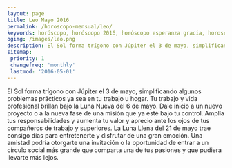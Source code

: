 ```yaml
---
layout: page
title: Leo Mayo 2016 
permalink: /horoscopo-mensual/leo/
keywords: horóscopo, horóscopo 2016, horóscopo esperanza gracia, horoscop, horóscopos gratis, horoscopo leo, horoscopo leo 2016, Tarot, Astrologia, Zodíaco, leo, horoscopo gratis, horoscopo del mes 
ogimg: /images/leo.png
description: El Sol forma trígono con Júpiter el 3 de mayo, simplificando algunos problemas prácticos ya sea en tu trabajo u hogar. Tu trabajo y vida profesional brillan bajo la Luna Nueva del 6 de mayo. Dale inicio a un nuevo proyecto o a la nueva fase de una misión que ya esté bajo tu control. Amplía tus responsabilidades y aumenta tu valor y aprecio ante los ojos de tus compañeros de trabajo y superiores. La Luna Llena del 21 de mayo trae consigo días para entretenerte y disfrutar de una gran emoción. Una amistad podría otorgarte una invitación o la oportunidad de entrar a un círculo social más grande que comparta una de tus pasiones y que pudiera llevarte más lejos.
sitemap:
 priority: 1
 changefreq: 'monthly'
 lastmod: '2016-05-01'
---
```


 El Sol forma trígono con Júpiter el 3 de mayo, simplificando algunos problemas prácticos ya sea en tu trabajo u hogar. Tu trabajo y vida profesional brillan bajo la Luna Nueva del 6 de mayo. Dale inicio a un nuevo proyecto o a la nueva fase de una misión que ya esté bajo tu control. Amplía tus responsabilidades y aumenta tu valor y aprecio ante los ojos de tus compañeros de trabajo y superiores. La Luna Llena del 21 de mayo trae consigo días para entretenerte y disfrutar de una gran emoción. Una amistad podría otorgarte una invitación o la oportunidad de entrar a un círculo social más grande que comparta una de tus pasiones y que pudiera llevarte más lejos.
